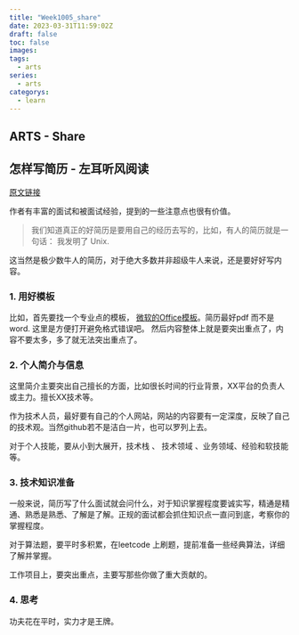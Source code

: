 ```yaml
---
title: "Week1005_share"
date: 2023-03-31T11:59:02Z
draft: false 
toc: false
images:
tags:
  - arts 
series:
  - arts 
categorys:
  - learn 
---
```


## ARTS - Share

## 怎样写简历 - 左耳听风阅读

[原文链接](https://time.geekbang.org/column/article/13067)

作者有丰富的面试和被面试经验，提到的一些注意点也很有价值。

> 我们知道真正的好简历是要用自己的经历去写的，比如，有人的简历就是一句话： 我发明了 Unix.

这当然是极少数牛人的简历，对于绝大多数并非超级牛人来说，还是要好好写内容。

### 1.  用好模板
比如，首先要找一个专业点的模板， [微软的Office模板](https://templates.office.com/en-us/Resumes-and-Cover-Letters)。简历最好pdf 而不是 word. 这里是方便打开避免格式错误吧。
然后内容整体上就是要突出重点了，内容不要太多，多了就无法突出重点了。

### 2. 个人简介与信息

这里简介主要突出自己擅长的方面，比如很长时间的行业背景，XX平台的负责人或主力。擅长XX技术等。

作为技术人员，最好要有自己的个人网站，网站的内容要有一定深度，反映了自己的技术观。当然github若不是洁白一片，也可以罗列上去。

对于个人技能，要从小到大展开，技术栈 、 技术领域 、业务领域、经验和软技能 等。


### 3. 技术知识准备

一般来说，简历写了什么面试就会问什么，对于知识掌握程度要诚实写，精通是精通、熟悉是熟悉、了解是了解。正规的面试都会抓住知识点一直问到底，考察你的掌握程度。

对于算法题，要平时多积累，在leetcode 上刷题，提前准备一些经典算法，详细了解并掌握。

工作项目上，要突出重点，主要写那些你做了重大贡献的。


### 4. 思考

功夫花在平时，实力才是王牌。
